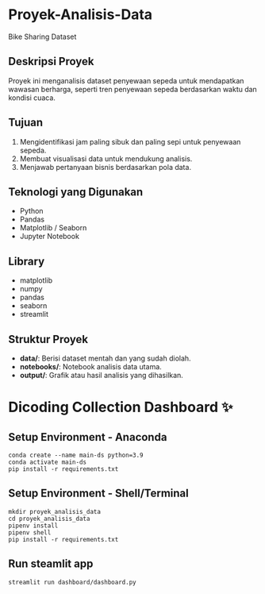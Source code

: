 # Proyek-Analisis-Data
Bike Sharing Dataset

## Deskripsi Proyek
Proyek ini menganalisis dataset penyewaan sepeda untuk mendapatkan wawasan berharga, seperti tren penyewaan sepeda berdasarkan waktu dan kondisi cuaca.

## Tujuan
1. Mengidentifikasi jam paling sibuk dan paling sepi untuk penyewaan sepeda.
2. Membuat visualisasi data untuk mendukung analisis.
3. Menjawab pertanyaan bisnis berdasarkan pola data.

## Teknologi yang Digunakan
- Python
- Pandas
- Matplotlib / Seaborn
- Jupyter Notebook

## Library
- matplotlib
- numpy
- pandas
- seaborn
- streamlit

## Struktur Proyek
- **data/**: Berisi dataset mentah dan yang sudah diolah.
- **notebooks/**: Notebook analisis data utama.
- **output/**: Grafik atau hasil analisis yang dihasilkan.

# Dicoding Collection Dashboard ✨

## Setup Environment - Anaconda
```
conda create --name main-ds python=3.9
conda activate main-ds
pip install -r requirements.txt
```

## Setup Environment - Shell/Terminal
```
mkdir proyek_analisis_data
cd proyek_analisis_data
pipenv install
pipenv shell
pip install -r requirements.txt
```

## Run steamlit app
```
streamlit run dashboard/dashboard.py
```

